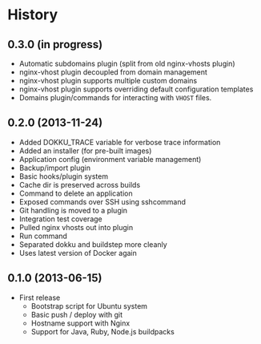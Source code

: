 # History

## 0.3.0 (in progress)

* Automatic subdomains plugin (split from old nginx-vhosts plugin)
* nginx-vhost plugin decoupled from domain management
* nginx-vhost plugin supports multiple custom domains
* nginx-vhost plugin supports overriding default configuration templates
* Domains plugin/commands for interacting with `VHOST` files.

## 0.2.0 (2013-11-24)

* Added DOKKU_TRACE variable for verbose trace information
* Added an installer (for pre-built images)
* Application config (environment variable management)
* Backup/import plugin
* Basic hooks/plugin system
* Cache dir is preserved across builds
* Command to delete an application
* Exposed commands over SSH using sshcommand
* Git handling is moved to a plugin
* Integration test coverage
* Pulled nginx vhosts out into plugin
* Run command
* Separated dokku and buildstep more cleanly
* Uses latest version of Docker again

## 0.1.0 (2013-06-15)

 * First release
   * Bootstrap script for Ubuntu system
   * Basic push / deploy with git
   * Hostname support with Nginx
   * Support for Java, Ruby, Node.js buildpacks
